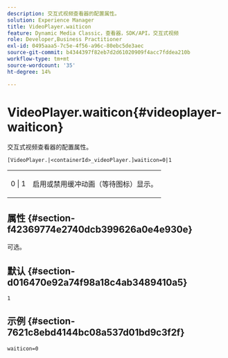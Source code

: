 ```yaml
---
description: 交互式视频查看器的配置属性。
solution: Experience Manager
title: VideoPlayer.waiticon
feature: Dynamic Media Classic，查看器，SDK/API，交互式视频
role: Developer,Business Practitioner
exl-id: 0495aaa5-7c5e-4f56-a96c-80ebc5de3aec
source-git-commit: b4344397f82eb7d2d61020909f4acc7fddea210b
workflow-type: tm+mt
source-wordcount: '35'
ht-degree: 14%

---
```


# VideoPlayer.waiticon{#videoplayer-waiticon}

交互式视频查看器的配置属性。

`[VideoPlayer.|<containerId>_videoPlayer.]waiticon=0|1`

<table id="table_C616483932C2482CA9794DDD7313FD7C"> 
 <tbody> 
  <tr> 
   <td colname="col1"> <p> <span class="codeph"> 0 | 1</span> </p> </td> 
   <td colname="col2"> <p> 启用或禁用缓冲动画（等待图标）显示。 </p> </td> 
  </tr> 
 </tbody> 
</table>

## 属性 {#section-f42369774e2740dcb399626a0e4e930e}

可选。

## 默认 {#section-d016470e92a74f98a18c4ab3489410a5}

`1`

## 示例 {#section-7621c8ebd4144bc08a537d01bd9c3f2f}

```
waiticon=0
```

